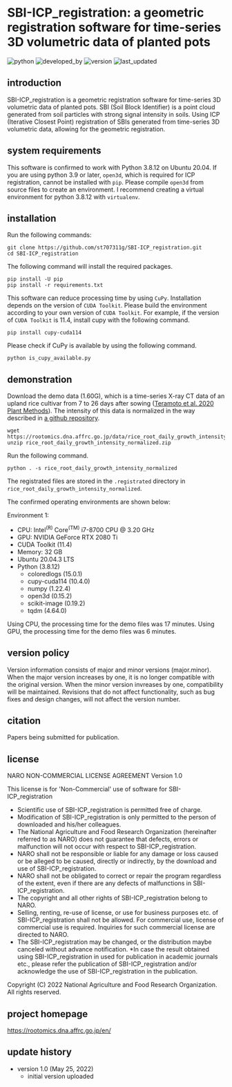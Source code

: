 # SBI-ICP_registration: a geometric registration software for time-series 3D volumetric data of planted pots

![python](https://img.shields.io/badge/Python-3.8.12-lightgreen)
![developed_by](https://img.shields.io/badge/developed%20by-Shota_Teramoto-lightgreen)
![version](https://img.shields.io/badge/version-1.0-lightgreen)
![last_updated](https://img.shields.io/badge/last_update-May_25,_2022-lightgreen)

## introduction

SBI-ICP_registration is a geometric registration software for time-series 3D volumetric data of planted pots. SBI (Soil Block Identifier) is a point cloud generated from soil particles with strong signal intensity in soils. Using ICP (Iterative Closest Point) registration of SBIs generated from time-series 3D volumetric data, allowing for the geometric registration.

## system requirements

This software is confirmed to work with Python 3.8.12 on Ubuntu 20.04. If you are using python 3.9 or later, `open3d`, which is required for ICP registration, cannot be installed with `pip`. Please compile `open3d` from source files to create an environment. I recommend creating a virtual environment for python 3.8.12 with `virtualenv`.

## installation

Run the following commands:

```
git clone https://github.com/st707311g/SBI-ICP_registration.git
cd SBI-ICP_registration
```

The following command will install the required packages.

```
pip install -U pip
pip install -r requirements.txt
```

This software can reduce processing time by using `CuPy`. Installation depends on the version of `CUDA Toolkit`. Please build the environment according to your own version of `CUDA Toolkit`. For example, if the version of `CUDA Toolkit` is 11.4, install cupy with the following command.

```
pip install cupy-cuda114
```

Please check if CuPy is available by using the following command.
```
python is_cupy_available.py
```

## demonstration

Download the demo data (1.60G), which is a time-series X-ray CT data of an upland rice cultivar from 7 to 26 days after sowing ([Teramoto et al. 2020 Plant Methods](https://plantmethods.biomedcentral.com/articles/10.1186/s13007-020-00612-6)). The intensity of this data is normalized in the way described in [a github repository](https://github.com/st707311g/RSAvis3D).

```
wget https://rootomics.dna.affrc.go.jp/data/rice_root_daily_growth_intensity_normalized.zip
unzip rice_root_daily_growth_intensity_normalized.zip
```

Run the following command.

```
python . -s rice_root_daily_growth_intensity_normalized
```

The registrated files are stored in the `.registrated` directory in `rice_root_daily_growth_intensity_normalized`.



The confirmed operating environments are shown below:

Environment 1:
- CPU: Intel<sup>(R)</sup> Core<sup>(TM)</sup> i7-8700 CPU @ 3.20 GHz
- GPU: NVIDIA GeForce RTX 2080 Ti
- CUDA Toolkit (11.4)
- Memory: 32 GB
- Ubuntu 20.04.3 LTS
- Python (3.8.12)
    - coloredlogs (15.0.1)
    - cupy-cuda114 (10.4.0)
    - numpy (1.22.4)
    - open3d (0.15.2)
    - scikit-image (0.19.2)
    - tqdm (4.64.0)

Using CPU, the processing time for the demo files was 17 minutes. Using GPU, the processing time for the demo files was 6 minutes.

## version policy

Version information consists of major and minor versions (major.minor). When the major version increases by one, it is no longer compatible with the original version. When the minor version invreases by one, compatibility will be maintained. Revisions that do not affect functionality, such as bug fixes and design changes, will not affect the version number.

## citation

Papers being submitted for publication.

## license

NARO NON-COMMERCIAL LICENSE AGREEMENT Version 1.0

This license is for 'Non-Commercial' use of software for SBI-ICP_registration

* Scientific use of SBI-ICP_registration is permitted free of charge.
* Modification of SBI-ICP_registration is only permitted to the person of downloaded and his/her colleagues.
* The National Agriculture and Food Research Organization (hereinafter referred to as NARO) does not guarantee that defects, errors or malfunction will not occur with respect to SBI-ICP_registration.
* NARO shall not be responsible or liable for any damage or loss caused or be alleged to be caused, directly or indirectly, by the download and use of SBI-ICP_registration.
* NARO shall not be obligated to correct or repair the program regardless of the extent, even if there are any defects of malfunctions in SBI-ICP_registration.
* The copyright and all other rights of SBI-ICP_registration belong to NARO.
* Selling, renting, re-use of license, or use for business purposes etc. of SBI-ICP_registration shall not be allowed. For commercial use, license of commercial use is required. Inquiries for such commercial license are directed to NARO.
* The SBI-ICP_registration may be changed, or the distribution maybe canceled without advance notification.
*In case the result obtained using SBI-ICP_registration in used for publication in academic journals etc., please refer the publication of SBI-ICP_registration and/or acknowledge the use of SBI-ICP_registration in the publication.

Copyright (C) 2022 National Agriculture and Food Research Organization. All rights reserved.

## project homepage
https://rootomics.dna.affrc.go.jp/en/

## update history

* version 1.0 (May 25, 2022)
  * initial version uploaded


